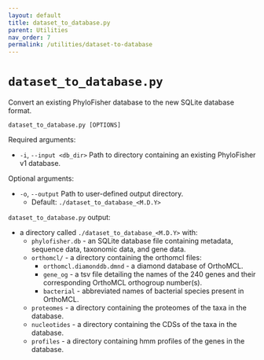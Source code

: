 ```yaml
---
layout: default
title: dataset_to_database.py
parent: Utilities
nav_order: 7
permalink: /utilities/dataset-to-database
---
```


# `dataset_to_database.py`

Convert an existing PhyloFisher database to the new SQLite database format. 

`dataset_to_database.py [OPTIONS]`

Required arguments:
- `-i`, `--input <db_dir>` Path to directory containing an existing PhyloFisher v1 database.

Optional arguments:
- `-o`, `--output` Path to user-defined output directory.
    - Default: `./dataset_to_database_<M.D.Y>`

`dataset_to_database.py` output:
- a directory called `./dataset_to_database_<M.D.Y>` with:
  - `phylofisher.db` - an SQLite database file containing metadata, sequence data, taxonomic data, and gene data.
  - `orthomcl/` - a directory containing the orthomcl files:
    - `orthomcl.diamonddb.dmnd` - a diamond database of OrthoMCL.
    - `gene_og` - a tsv file detailing the names of the 240 genes and their corresponding OrthoMCL orthogroup number(s).
    - `bacterial` - abbreviated names of bacterial species present in OrthoMCL.
  - `proteomes` - a directory containing the proteomes of the taxa in the database.
  - `nucleotides` - a directory containing the CDSs of the taxa in the database.
  - `profiles` - a directory containing hmm profiles of the genes in the database. 